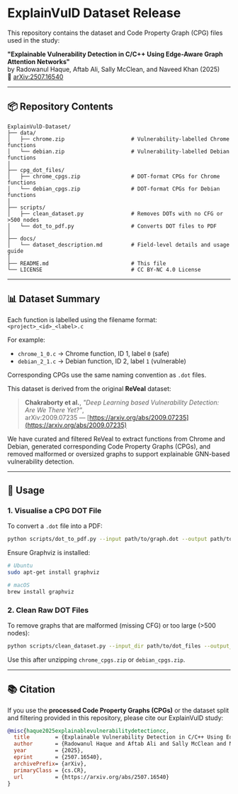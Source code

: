 # ExplainVulD Dataset Release

This repository contains the dataset and Code Property Graph (CPG) files used in the study:

**"Explainable Vulnerability Detection in C/C++ Using Edge-Aware Graph Attention Networks"**  
by Radowanul Haque, Aftab Ali, Sally McClean, and Naveed Khan (2025)  
📄 [arXiv:2507.16540](https://arxiv.org/abs/2507.16540)

---

## 📦 Repository Contents

```
ExplainVulD-Dataset/
├── data/
│   ├── chrome.zip                     # Vulnerability-labelled Chrome functions
│   └── debian.zip                     # Vulnerability-labelled Debian functions
│
├── cpg_dot_files/
│   ├── chrome_cpgs.zip                # DOT-format CPGs for Chrome functions
│   └── debian_cpgs.zip                # DOT-format CPGs for Debian functions
│
├── scripts/
│   ├── clean_dataset.py               # Removes DOTs with no CFG or >500 nodes
│   └── dot_to_pdf.py                  # Converts DOT files to PDF
│
├── docs/
│   └── dataset_description.md         # Field-level details and usage guide
│
├── README.md                          # This file
└── LICENSE                            # CC BY-NC 4.0 License
```

---

## 📊 Dataset Summary

Each function is labelled using the filename format:  
`<project>_<id>_<label>.c`

For example:
- `chrome_1_0.c` → Chrome function, ID 1, label `0` (safe)  
- `debian_2_1.c` → Debian function, ID 2, label `1` (vulnerable)

Corresponding CPGs use the same naming convention as `.dot` files.

This dataset is derived from the original **ReVeal** dataset:

> **Chakraborty et al.**, *"Deep Learning based Vulnerability Detection: Are We There Yet?"*,  
> arXiv:2009.07235 — [https://arxiv.org/abs/2009.07235](https://arxiv.org/abs/2009.07235)

We have curated and filtered ReVeal to extract functions from Chrome and Debian, generated corresponding Code Property Graphs (CPGs), and removed malformed or oversized graphs to support explainable GNN-based vulnerability detection.

---

## 🔧 Usage

### 1. Visualise a CPG DOT File

To convert a `.dot` file into a PDF:

```bash
python scripts/dot_to_pdf.py --input path/to/graph.dot --output path/to/graph.pdf
```

Ensure Graphviz is installed:

```bash
# Ubuntu
sudo apt-get install graphviz

# macOS
brew install graphviz
```

### 2. Clean Raw DOT Files

To remove graphs that are malformed (missing CFG) or too large (>500 nodes):

```bash
python scripts/clean_dataset.py --input_dir path/to/dot_files --output_dir path/to/cleaned
```

Use this after unzipping `chrome_cpgs.zip` or `debian_cpgs.zip`.

---

## 📚 Citation
If you use the **processed Code Property Graphs (CPGs)** or the dataset split and filtering provided in this repository, please cite our ExplainVulD study:

```bibtex
@misc{haque2025explainablevulnerabilitydetectioncc,
  title        = {Explainable Vulnerability Detection in C/C++ Using Edge-Aware Graph Attention Networks},
  author       = {Radowanul Haque and Aftab Ali and Sally McClean and Naveed Khan},
  year         = {2025},
  eprint       = {2507.16540},
  archivePrefix= {arXiv},
  primaryClass = {cs.CR},
  url          = {https://arxiv.org/abs/2507.16540}
}

